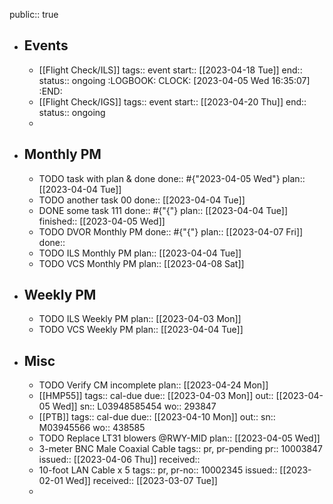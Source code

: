public:: true

- ## Events
	- [[Flight Check/ILS]] 
	  tags:: event
	  start:: [[2023-04-18 Tue]] 
	  end:: 
	  status:: ongoing
	  :LOGBOOK:
	  CLOCK: [2023-04-05 Wed 16:35:07]
	  :END:
	- [[Flight Check/IGS]] 
	  tags:: event
	  start:: [[2023-04-20 Thu]] 
	  end:: 
	  status:: ongoing
	-
- ## Monthly PM
	- TODO task with plan & done
	  done:: #{"2023-04-05 Wed"}
	  plan:: [[2023-04-04 Tue]]
	- TODO another task 00
	  done:: [[2023-04-04 Tue]]
	- DONE some task 111
	  done:: #{"{"}
	  plan:: [[2023-04-04 Tue]]
	  finished:: [[2023-04-05 Wed]]
	- TODO DVOR Monthly PM
	  done:: #{"{"}
	  plan:: [[2023-04-07 Fri]]
	  done::
	- TODO ILS Monthly PM
	  plan:: [[2023-04-04 Tue]]
	- TODO VCS Monthly PM
	  plan:: [[2023-04-08 Sat]]
- ## Weekly PM
	- TODO ILS Weekly PM
	  plan:: [[2023-04-03 Mon]]
	- TODO VCS Weekly PM
	  plan:: [[2023-04-04 Tue]]
- ## Misc
	- TODO Verify CM incomplete
	  plan:: [[2023-04-24 Mon]]
	- [[HMP55]] 
	  tags:: cal-due
	  due:: [[2023-04-03 Mon]] 
	  out:: [[2023-04-05 Wed]] 
	  sn:: L03948585454
	  wo:: 293847
	- [[PTB]] 
	  tags:: cal-due
	  due:: [[2023-04-10 Mon]] 
	  out::
	  sn:: M03945566
	  wo:: 438585
	- TODO Replace LT31 blowers @RWY-MID 
	  plan:: [[2023-04-05 Wed]]
	- 3-meter BNC Male Coaxial Cable
	  tags:: pr, pr-pending
	  pr:: 10003847
	  issued:: [[2023-04-06 Thu]] 
	  received::
	- 10-foot LAN Cable x 5
	  tags:: pr, 
	  pr-no:: 10002345
	  issued:: [[2023-02-01 Wed]] 
	  received:: [[2023-03-07 Tue]]
	-